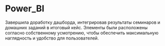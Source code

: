 # Power_BI
Завершила доработку дашборда, интегрировав результаты семинаров и домашних заданий в итоговый кейс.
Элементы были расположены согласно собственному усмотрению, чтобы обеспечить максимальную наглядность и удобство для пользователей.
